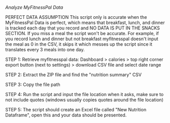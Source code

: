 *Analyze MyFitnessPal Data*

PERFECT DATA ASSUMPTION This script only is accurate when the MyFitnessPal Data is perfect, which means that breakfast, lunch, and dinner is tracked each day that you record and NO DATA IS PUT IN THE SNACKS SECTION. If you miss a meal the script won't be accurate. For example, if you record lunch and dinner but not breakfast myfitnesspal doesn't input the meal as 0 in the CSV, it skips it which messes up the script since it translates every 3 meals into one day.

STEP 1: Retrieve myfitnesspal data: Dashboard > calories > top right corner export button (next to settings) > download CSV file and select date range

STEP 2: Extract the ZIP file and find the "nutrition summary" CSV

STEP 3: Copy the file path

STEP 4: Run the script and input the file location when it asks, make sure to not include quotes (windows usually copies quotes around the file location)

STEP 5: The script should create an Excel file called "New Nutrition Dataframe", open this and your data should be presented.




